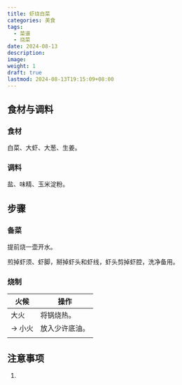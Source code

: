 ```yaml
---
title: 虾烧白菜
categories: 美食
tags:
  - 菜谱
  - 烧菜
date: 2024-08-13
description: 
image: 
weight: 1
draft: true
lastmod: 2024-08-13T19:15:09+08:00
---
```

## 食材与调料

### 食材

白菜、大虾、大葱、生姜。

### 调料

盐、味精、玉米淀粉。

## 步骤

### 备菜

提前烧一壶开水。

煎掉虾须、虾脚，掰掉虾头和虾线，虾头剪掉虾腔，洗净备用。



### 烧制

| 火候    | 操作      |
| ----- | ------- |
| 大火    | 将锅烧热。   |
| -> 小火 | 放入少许底油。 |
|       |         |

## 注意事项

1. 


